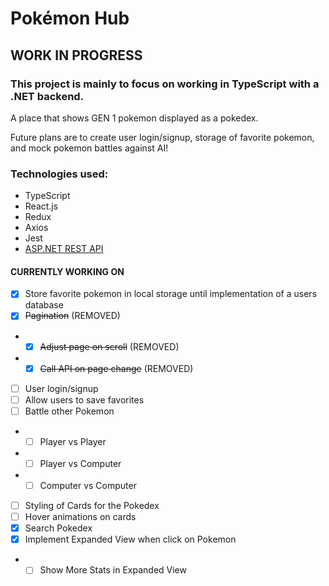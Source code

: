 # Pokémon Hub
## WORK IN PROGRESS 
### This project is mainly to focus on working in TypeScript with a .NET backend. 

A place that shows GEN 1 pokemon displayed as a pokedex. 

Future plans are to create user login/signup, storage of favorite pokemon, and mock pokemon battles against AI!

### Technologies used:
- TypeScript
- React.js
- Redux
- Axios
- Jest
- [ASP.NET REST API](https://github.com/kylegrabski/pokemon-hub-api)

#### CURRENTLY WORKING ON
- [X] Store favorite pokemon in local storage until implementation of a users database
- [X] ~~Pagination~~ (REMOVED)
- - [X] ~~Adjust page on scroll~~ (REMOVED)
- - [X] ~~Call API on page change~~ (REMOVED)
- [ ] User login/signup 
- [ ] Allow users to save favorites
- [ ] Battle other Pokemon
- - [ ] Player vs Player
- - [ ] Player vs Computer
- - [ ] Computer vs Computer
- [ ] Styling of Cards for the Pokedex
- [ ] Hover animations on cards
- [X] Search Pokedex
- [X] Implement Expanded View when click on Pokemon
- - [ ] Show More Stats in Expanded View
